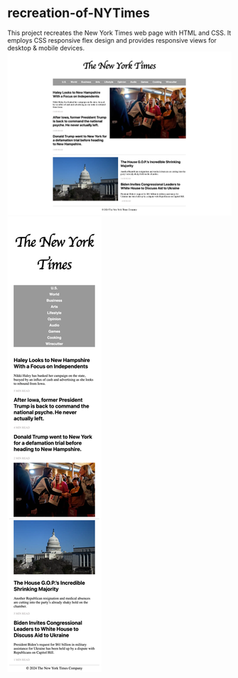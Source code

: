# recreation-of-NYTimes
This project recreates the New York Times web page with HTML and CSS. It employs CSS responsive flex design and provides responsive views for desktop & mobile devices.
![desktop view](images_folder/screenshot1.png)
![mobile view](images_folder/screenshot2.png)
